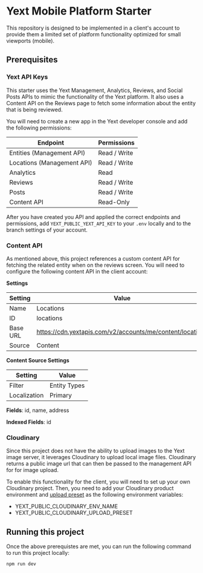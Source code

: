 # Yext Mobile Platform Starter

This repository is designed to be implemented in a client's account to provide them a limited set of platform functionality optimized for small viewports (mobile).

## Prerequisites

### Yext API Keys

This starter uses the Yext Management, Analytics, Reviews, and Social Posts APIs to mimic the functionality of the Yext platform. It also uses a Content API on the Reviews page to fetch some information about the entity that is being reviewed.

You will need to create a new app in the Yext developer console and add the following permissions:

| Endpoint                   | Permissions  |
| -------------------------- | ------------ |
| Entities (Management API)  | Read / Write |
| Locations (Management API) | Read / Write |
| Analytics                  | Read         |
| Reviews                    | Read / Write |
| Posts                      | Read / Write |
| Content API                | Read-Only    |

After you have created you API and applied the correct endpoints and permissions, add `YEXT_PUBLIC_YEXT_API_KEY` to your `.env` locally and to the branch settings of your account.

### Content API

As mentioned above, this project references a custom content API for fetching the related entity when on the reviews screen. You will need to configure the following content API in the client account:

**Settings**

| Setting  | Value                                                     |
| -------- | --------------------------------------------------------- |
| Name     | Locations                                                 |
| ID       | locations                                                 |
| Base URL | https://cdn.yextapis.com/v2/accounts/me/content/locations |
| Source   | Content                                                   |

**Content Source Settings**

| Setting      | Value        |
| ------------ | ------------ |
| Filter       | Entity Types |
| Localization | Primary      |

**Fields**: id, name, address

**Indexed Fields**: id

### Cloudinary

Since this project does not have the ability to upload images to the Yext image server, it leverages Cloudinary to upload local image files. Cloudinary returns a public image url that can then be passed to the management API for for image upload.

To enable this functionality for the client, you will need to set up your own Cloudinary project. Then, you need to add your Cloudinary product environment and [upload preset](https://cloudinary.com/documentation/upload_presets) as the following environment variables:

- YEXT_PUBLIC_CLOUDINARY_ENV_NAME
- YEXT_PUBLIC_CLOUDINARY_UPLOAD_PRESET

## Running this project

Once the above prerequistes are met, you can run the following command to run this project locally:

`npm run dev`
